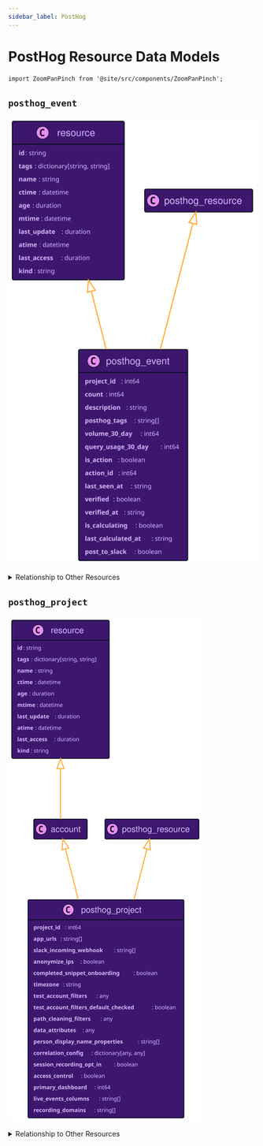 ```yaml
---
sidebar_label: PostHog
---
```


# PostHog Resource Data Models

```mdx-code-block
import ZoomPanPinch from '@site/src/components/ZoomPanPinch';
```

## `posthog_event`

<ZoomPanPinch>

![Diagram of posthog_event data model](./img/posthog_event.svg)

</ZoomPanPinch>

<details>
<summary>Relationship to Other Resources</summary>
<div>
<ZoomPanPinch>

![Diagram of posthog_event relationship to other resources](./img/posthog_event_relationships.svg)

</ZoomPanPinch>
</div>
</details>

## `posthog_project`

<ZoomPanPinch>

![Diagram of posthog_project data model](./img/posthog_project.svg)

</ZoomPanPinch>

<details>
<summary>Relationship to Other Resources</summary>
<div>
<ZoomPanPinch>

![Diagram of posthog_project relationship to other resources](./img/posthog_project_relationships.svg)

</ZoomPanPinch>
</div>
</details>
